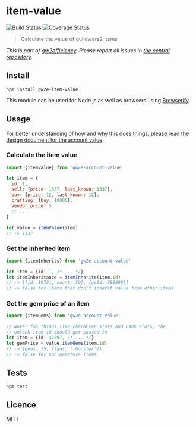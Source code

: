 # item-value

[![Build Status](https://img.shields.io/travis/gw2efficiency/item-value.svg?style=flat-square)](https://travis-ci.org/gw2efficiency/item-value)
[![Coverage Status](https://img.shields.io/codecov/c/github/gw2efficiency/item-value/master.svg?style=flat-square)](https://codecov.io/github/gw2efficiency/item-value)

> Calculate the value of guildwars2 items

*This is part of [gw2efficiency](https://gw2efficiency.com). Please report all issues in [the central repository](https://github.com/gw2efficiency/issues/issues).*

## Install

```
npm install gw2e-item-value
```

This module can be used for Node.js as well as browsers using [Browserify](https://github.com/substack/browserify-handbook#how-node_modules-works).

## Usage

For better understanding of how and why this does things, please read the [design document for the account value](https://github.com/gw2efficiency/issues/blob/master/docs/account-value.md).

### Calculate the item value

```js
import {itemValue} from 'gw2e-account-value'

let item = {
  id: 1, 
  sell: {price: 1337, last_known: 1337}, 
  buy: {price: 12, last_known: 12}, 
  crafting: {buy: 10000}, 
  vendor_price: 5
  // ...
}

let value = itemValue(item)
// -> 1337
```

### Get the inherited item

```js
import {itemInherits} from 'gw2e-account-value'

let item = {id: 1, /* ... */}
let itemInheritance = itemInherits(item.id)
// -> [{id: 19721, count: 50}, {gold: 888888}]
// -> false for items that don't inherit value from other items
```

### Get the gem price of an item

```js
import {itemGems} from 'gw2e-account-value'

// Note: for things like character slots and bank slots, the
// unlock item id should get passed in
let item = {id: 42597, /* ... */}
let gemPrice = value.itemGems(item.id)
// -> {gems: 75, flags: ['booster']}
// -> false for non-gemstore items
```

## Tests

```
npm test
```

## Licence

MIT
I